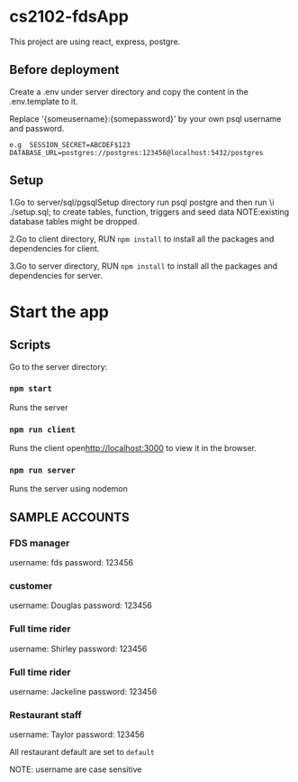 # cs2102-fdsApp
This project are using react, express, postgre.

## Before deployment
Create a .env under server directory and copy the content in the .env.template to it.

Replace '{someusername}:{somepassword}' by your own psql username and password.

`e.g 
SESSION_SECRET=ABCDEF$123
DATABASE_URL=postgres://postgres:123456@localhost:5432/postgres`

## Setup 
1.Go to server/sql/pgsqlSetup directory run psql postgre and then run \i ./setup.sql; to create tables, function, triggers and seed data
NOTE:existing database tables might be dropped.

2.Go to client directory, RUN `npm install` to install all the packages and dependencies for client.

3.Go to server directory, RUN `npm install` to install all the packages and dependencies for server.



# Start the app

## Scripts
Go to the server directory:

### `npm start`

Runs the server

### `npm run client`
Runs the client 
open[http://localhost:3000](http://localhost:3000) to view it in the browser.


### `npm run server`
Runs the server using nodemon





## SAMPLE ACCOUNTS

### FDS manager
username: fds
password: 123456


### customer
username: Douglas
password: 123456

### Full time rider
username: Shirley
password: 123456

### Full time rider
username: Jackeline
password: 123456

### Restaurant staff
username: Taylor
password: 123456

All restaurant default are set to `default`

NOTE: username are case sensitive

